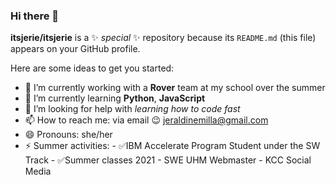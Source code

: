 ### Hi there 👋


**itsjerie/itsjerie** is a ✨ _special_ ✨ repository because its `README.md` (this file) appears on your GitHub profile.

Here are some ideas to get you started:

- 🔭 I’m currently working with a **Rover** team at my school over the summer
- 🌱 I’m currently learning **Python**, **JavaScript** 
- 🤔 I’m looking for help with *learning how to code fast*
- 📫 How to reach me: via email 😉 jeraldinemilla@gmail.com
- 😄 Pronouns: she/her
- ⚡ Summer activities:
      - ✅IBM Accelerate Program Student under the SW Track
      - ✅Summer classes 2021
      - SWE UHM Webmaster
      - KCC Social Media 
